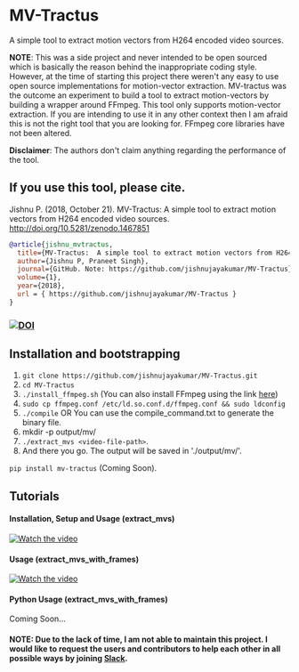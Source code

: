 # MV-Tractus
A simple tool to extract motion vectors from H264 encoded video sources.

**NOTE**: This was a side project and never intended to be open sourced which is basically the reason behind the inappropriate coding style. However, at the time of starting this project there weren't any easy to use open source implementations for motion-vector extraction. MV-tractus was the outcome an experiment to build a tool to extract motion-vectors by building a wrapper around FFmpeg. This tool only supports motion-vector extraction. If you are intending to use it in any other context then I am afraid this is not the right tool that you are looking for. FFmpeg core libraries have not been altered. 

**Disclaimer**: The authors don't claim anything regarding the performance of the tool.

## If you use this tool, please cite.

Jishnu P. (2018, October 21). MV-Tractus:  A simple tool to extract motion vectors from H264 encoded video sources. 
http://doi.org/10.5281/zenodo.1467851

```bibtex
@article{jishnu_mvtractus,
  title={MV-Tractus:  A simple tool to extract motion vectors from H264 encoded video sources.},
  author={Jishnu P, Praneet Singh},
  journal={GitHub. Note: https://github.com/jishnujayakumar/MV-Tractus},
  volume={1},
  year={2018},
  url = { https://github.com/jishnujayakumar/MV-Tractus }
}
```

### [![DOI](https://zenodo.org/badge/131159983.svg)](https://zenodo.org/badge/latestdoi/131159983)

## Installation and bootstrapping

1. `git clone https://github.com/jishnujayakumar/MV-Tractus.git` 
2. `cd MV-Tractus`
3. `./install_ffmpeg.sh` (You can also install FFmpeg using the link [here](http://embedonix.com/articles/linux/installing-ffmpeg-from-source-on-ubuntu-14-0-4/))
4. `sudo cp ffmpeg.conf /etc/ld.so.conf.d/ffmpeg.conf && sudo ldconfig`
5. `./compile` OR You can use the compile_command.txt to generate the binary file.
6. mkdir -p output/mv/
7. `./extract_mvs <video-file-path>`.
8. And there you go. The output will be saved in './output/mv/'.

`pip install mv-tractus` (Coming Soon).

## Tutorials
#### Installation, Setup and Usage (extract_mvs)
[![Watch the video](https://i.ytimg.com/vi/qpwTdxsBebk/hqdefault.jpg)](https://www.youtube.com/embed/qpwTdxsBebk)

#### Usage (extract_mvs_with_frames)
[![Watch the video](https://i.ytimg.com/vi/-e02hCdQ0_w/mq1.jpg)](https://www.youtube.com/embed/-e02hCdQ0_w)

#### Python Usage (extract_mvs_with_frames)
Coming Soon...

#### NOTE: Due to the lack of time, I am not able to maintain this project. I would like to request the users and contributors to help each other in all possible ways by joining [Slack](https://join.slack.com/t/mv-tractus/shared_invite/zt-jnyh53qo-o6xMN_AdZ1DyeusCERVMOA).
